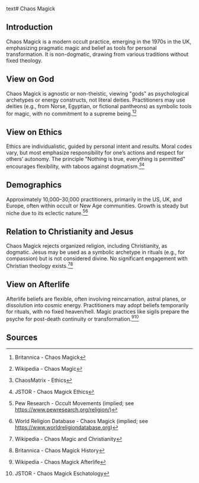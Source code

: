 text# Chaos Magick
## Introduction
Chaos Magick is a modern occult practice, emerging in the 1970s in the UK, emphasizing pragmatic magic and belief as tools for personal transformation. It is non-dogmatic, drawing from various traditions without fixed theology.
## View on God
Chaos Magick is agnostic or non-theistic, viewing "gods" as psychological archetypes or energy constructs, not literal deities. Practitioners may use deities (e.g., from Norse, Egyptian, or fictional pantheons) as symbolic tools for magic, with no commitment to a supreme being.[^21][^22]
## View on Ethics
Ethics are individualistic, guided by personal intent and results. Moral codes vary, but most emphasize responsibility for one’s actions and respect for others’ autonomy. The principle "Nothing is true, everything is permitted" encourages flexibility, with taboos against dogmatism.[^23][^24]
## Demographics
Approximately 10,000–30,000 practitioners, primarily in the US, UK, and Europe, often within occult or New Age communities. Growth is steady but niche due to its eclectic nature.[^25][^26]
## Relation to Christianity and Jesus
Chaos Magick rejects organized religion, including Christianity, as dogmatic. Jesus may be used as a symbolic archetype in rituals (e.g., for compassion) but is not considered divine. No significant engagement with Christian theology exists.[^27][^28]
## View on Afterlife
Afterlife beliefs are flexible, often involving reincarnation, astral planes, or dissolution into cosmic energy. Practitioners may adopt beliefs temporarily for rituals, with no fixed heaven/hell. Magic practices like sigils prepare the psyche for post-death continuity or transformation.[^29][^30]
## Sources
[^21]: Britannica - Chaos Magick[](https://www.britannica.com/topic/Chaos-Magick)
[^22]: Wikipedia - Chaos Magic[](https://en.wikipedia.org/wiki/Chaos_magic)
[^23]: ChaosMatrix - Ethics[](https://www.chaosmatrix.org/library/chaos/ethics.html)
[^24]: JSTOR - Chaos Magick Ethics[](https://www.jstor.org/stable/3260513)
[^25]: Pew Research - Occult Movements (implied; see https://www.pewresearch.org/religion/)
[^26]: World Religion Database - Chaos Magick (implied; see https://www.worldreligiondatabase.org)
[^27]: Wikipedia - Chaos Magic and Christianity[](https://en.wikipedia.org/wiki/Chaos_magic#Christianity)
[^28]: Britannica - Chaos Magick History[](https://www.britannica.com/topic/Chaos-Magick)
[^29]: Wikipedia - Chaos Magick Afterlife[](https://en.wikipedia.org/wiki/Chaos_magic#Afterlife)
[^30]: JSTOR - Chaos Magick Eschatology[](https://www.jstor.org/stable/3260514)
